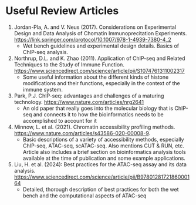 # Useful Review Articles


1. Jordan-Pla, A. and V. Neus (2017). Considerations on Experimental Design and Data Analysis of Chomatin Immunoprecitation Experiments. https://link.springer.com/protocol/10.1007/978-1-4939-7380-4_2  
    - Wet bench guidelines and experimental design details. Basics of ChIP-seq analysis.  
2. Northrup, D.L. and K. Zhao (2011). Application of ChIP-seq and Related Techniques to the Study of Immune Function. https://www.sciencedirect.com/science/article/pii/S1074761311002317  
    - Some useful information about the different kinds of histone modifications and their functions, especially in the context of the immune system.  
3. Park, P.J. ChIP-seq: advantages and challenges of a maturing technology. https://www.nature.com/articles/nrg2641  
    - An old paper that really goes into the molecular biology that is ChIP-seq and connects it to how the bioinformatics needs to be accomplished to account for it  
4. Minnow, L. et al. (2021). Chromatin accessibility profiling methods. https://www.nature.com/articles/s43586-020-00008-9.  
    - Basic descriptions of a variety of accessibility methods, especially ChIP-seq, ATAC-seq, scATAC-seq. Also mentions CUT & RUN, etc. Article also includes a brief section on bioinformatics analysis tools available at the time of publication and some example applications.  
5. Liu, H. et al. (2024): Best practices for the ATAC-seq assay and its data analysis. https://www.sciencedirect.com/science/article/pii/B9780128172186000164  
    - Detailed, thorough description of best practices for both the wet bench and the computational aspects of ATAC-seq  
